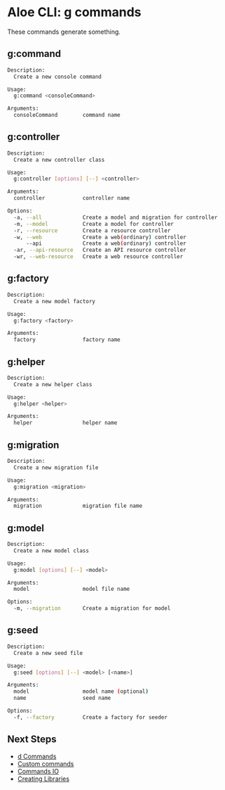 # Aloe CLI: g commands

These commands generate something.

## g:command

```sh
Description:
  Create a new console command

Usage:
  g:command <consoleCommand>

Arguments:
  consoleCommand        command name
```

## g:controller

```sh
Description:
  Create a new controller class

Usage:
  g:controller [options] [--] <controller>

Arguments:
  controller            controller name

Options:
  -a, --all             Create a model and migration for controller
  -m, --model           Create a model for controller
  -r, --resource        Create a resource controller
  -w, --web             Create a web(ordinary) controller
      --api             Create a web(ordinary) controller
  -ar, --api-resource   Create an API resource controller
  -wr, --web-resource   Create a web resource controller
```

## g:factory

```sh
Description:
  Create a new model factory

Usage:
  g:factory <factory>

Arguments:
  factory               factory name
```

## g:helper

```sh
Description:
  Create a new helper class

Usage:
  g:helper <helper>

Arguments:
  helper                helper name
```

## g:migration

```sh
Description:
  Create a new migration file

Usage:
  g:migration <migration>

Arguments:
  migration             migration file name
```

## g:model

```sh
Description:
  Create a new model class

Usage:
  g:model [options] [--] <model>

Arguments:
  model                 model file name

Options:
  -m, --migration       Create a migration for model
```

## g:seed

```sh
Description:
  Create a new seed file

Usage:
  g:seed [options] [--] <model> [<name>]

Arguments:
  model                 model name (optional)
  name                  seed name

Options:
  -f, --factory         Create a factory for seeder
```

## Next Steps

- [d Commands](/aloe-cli/v/1.1.0/commands/d-commands)
- [Custom commands](/aloe-cli/v/1.1.0/commands/custom)
- [Commands IO](/aloe-cli/v/1.1.0/commands/io)
- [Creating Libraries](/aloe-cli/v/1.1.0/libraries)
